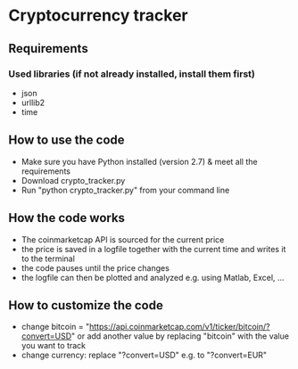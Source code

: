 # Cryptocurrency tracker


## Requirements
### Used libraries (if not already installed, install them first)
- json
- urllib2
- time
## How to use the code
- Make sure you have Python installed (version 2.7) & meet all the requirements
- Download crypto_tracker.py
- Run "python crypto_tracker.py" from your command line
## How the code works
- The coinmarketcap API is sourced for the current price
- the price is saved in a logfile together with the current time and writes it to the terminal
- the code pauses until the price changes
- the logfile can then be plotted and analyzed e.g. using Matlab, Excel, ...

## How to customize the code
- change bitcoin = "https://api.coinmarketcap.com/v1/ticker/bitcoin/?convert=USD" or add another value by replacing "bitcoin" with the value you want to track
- change currency: replace "?convert=USD" e.g. to "?convert=EUR" 